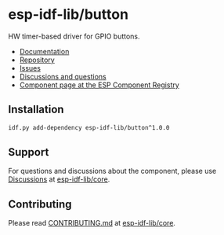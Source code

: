 # esp-idf-lib/button

HW timer-based driver for GPIO buttons.

* [Documentation](https://esp-idf-lib.github.io/button/)
* [Repository](https://github.com/esp-idf-lib/button)
* [Issues](https://github.com/esp-idf-lib/button/issues)
* [Discussions and questions](https://github.com/esp-idf-lib/core/discussions)
* [Component page at the ESP Component Registry](https://components.espressif.com/components/esp-idf-lib/button)

## Installation

```sh
idf.py add-dependency esp-idf-lib/button^1.0.0
```

## Support

For questions and discussions about the component, please use
[Discussions](https://github.com/esp-idf-lib/core/discussions)
at [esp-idf-lib/core](https://github.com/esp-idf-lib/core).

## Contributing

Please read [CONTRIBUTING.md](https://github.com/esp-idf-lib/core/blob/main/CONTRIBUTING.md)
at [esp-idf-lib/core](https://github.com/esp-idf-lib/core).
